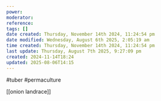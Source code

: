 ```yaml
---
power: 
moderator: 
reference: 
tags: []
date created: Thursday, November 14th 2024, 11:24:54 pm
date modified: Wednesday, August 6th 2025, 2:05:19 am
time created: Thursday, November 14th 2024, 11:24:54 pm
last update: Thursday, August 7th 2025, 9:27:09 pm
created: 2024-11-14T18:24
updated: 2025-08-06T14:15
---
```

#tuber #permaculture 

[[onion landrace]]